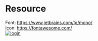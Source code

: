# Resource

Font: https://www.jetbrains.com/lp/mono/</br>
Icon: https://fontawesome.com/</br>
[![login](https://github.com/istiakAHMEDsaad/SimpleLoginPage/assets/100187174/22dc37b7-a98b-4433-882e-6456e3f9d5de)](https://istiakahmedsaad.github.io/SimpleLoginPage/)
